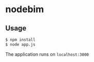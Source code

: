 # nodebim

## Usage
```bash
$ npm install
$ node app.js
```

The application runs on `localhost:3000`
